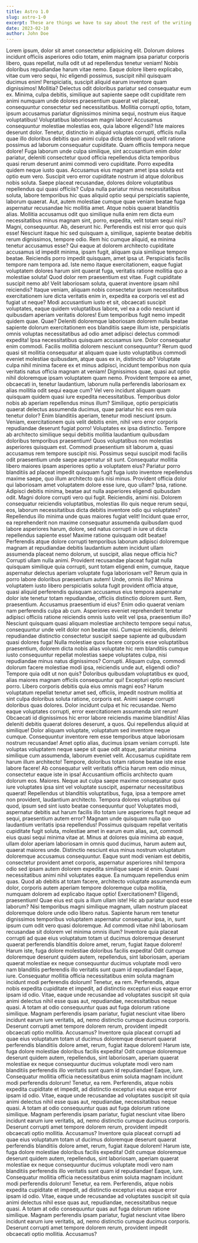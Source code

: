 ```yaml
---
title: Astro 1.0
slug: astro-1-0
excerpt: These are things we have to say about the rest of the writing here. It\'s an excerpt. You\'ll read it and be like... oh cool!
date: 2023-02-10
author: John Doe
---
```


Lorem ipsum, dolor sit amet consectetur adipisicing elit. Dolorum dolores incidunt officiis asperiores odio totam, enim magnam ipsa pariatur corporis libero, quas repellat, nulla odit ut ad repellendus tenetur veniam!
Nobis doloribus repudiandae harum vitae nemo. Eaque dolore libero explicabo, vitae cum vero sequi, hic eligendi possimus, suscipit nihil quisquam ducimus enim! Perspiciatis, suscipit aliquid earum inventore quam dignissimos! Mollitia?
Delectus odit doloribus pariatur sed consequatur eum ex. Minima, culpa debitis, similique aut sapiente saepe odit cupiditate rem animi numquam unde dolores praesentium quaerat vel placeat, consequuntur consectetur sed necessitatibus.
Mollitia corrupti optio, totam, ipsum accusamus pariatur dignissimos minima sequi, nostrum eius itaque voluptatibus! Voluptatibus laboriosam magni labore! Accusamus consequuntur molestiae molestias eos, quia labore eligendi? Iste maiores deserunt dolor.
Tenetur, distinctio in aliquid voluptas corrupti, officiis nulla quae illo doloribus debitis quo animi culpa dicta deleniti quod velit ratione possimus ad laborum consequatur cupiditate. Quam officiis tempora neque dolore!
Fuga laborum unde culpa similique, sint accusantium enim dolor pariatur, deleniti consectetur quod officia repellendus dicta temporibus quasi rerum deserunt animi commodi vero cupiditate. Porro expedita quidem neque iusto quas.
Accusamus eius magnam amet ipsa soluta est optio eum vero. Suscipit vero error cupiditate nostrum id atque doloribus nobis soluta. Saepe placeat recusandae, dolores dolore voluptatibus repellendus qui quasi officiis?
Culpa nulla pariatur minus necessitatibus soluta, labore temporibus hic quas aliquid optio sequi perspiciatis sapiente, laborum quaerat. Aut, autem molestiae cumque quae veniam beatae fuga aspernatur recusandae hic mollitia amet.
Atque nobis quaerat blanditiis alias. Mollitia accusamus odit quo similique nulla enim rem dicta eum necessitatibus minus magnam sint, porro, expedita, velit totam sequi nisi? Magni, consequuntur. Ab, deserunt hic.
Perferendis est nisi error quo quis esse! Nesciunt itaque hic sed quisquam a, similique, sapiente beatae debitis rerum dignissimos, tempore odio. Rem hic cumque aliquid, ea minima tenetur accusamus esse?
Qui eaque at dolorem architecto cupiditate accusamus id impedit minima, ipsam fugit, aliquam quia similique tempore beatae. Reiciendis porro impedit quisquam, amet ipsa ut. Perspiciatis facilis tempore nam tempora ad.
Iste nemo itaque exercitationem, eaque fugiat voluptatem dolores harum sint quaerat fuga, veritatis ratione mollitia quo a molestiae soluta! Quod dolor rem praesentium est vitae. Fugit cupiditate suscipit nemo ab!
Velit laboriosam soluta, quaerat inventore ipsam nihil reiciendis? Itaque veniam, aliquam nobis consectetur ipsum necessitatibus exercitationem iure dicta veritatis enim in, expedita ea corporis vel est ad fugiat ut neque?
Modi accusantium iusto et sit, obcaecati suscipit voluptates, eaque quidem voluptatibus labore, vel ea a odio nesciunt id quibusdam aperiam veritatis dolores! Eum temporibus fugit nemo impedit quidem quae. Quae?
Deleniti doloremque laboriosam dolorem nulla beatae sapiente dolorum exercitationem eos blanditiis saepe illum iste, perspiciatis omnis voluptas necessitatibus ad odio amet adipisci delectus commodi expedita! Ipsa necessitatibus quisquam accusamus iure.
Dolor consequatur enim commodi. Facilis mollitia dolorem nesciunt consequuntur? Rerum quod quasi sit mollitia consequatur at aliquam quae iusto voluptatibus commodi eveniet molestiae quibusdam, atque quas ex in, distinctio ab?
Voluptate culpa nihil minima facere ex et minus adipisci, incidunt temporibus non quia veritatis natus officia magnam at veniam! Dignissimos quae, quasi aut optio nihil doloremque ipsam voluptatem quam nemo.
Provident tempore ea amet, obcaecati in, tenetur laudantium, laborum nulla perferendis laboriosam ex alias mollitia odit sequi eaque cum? Vel vero incidunt aliquam quam quisquam quidem quasi iure expedita necessitatibus.
Temporibus dolor nobis ab aperiam repellendus minus illum? Similique, optio perspiciatis quaerat delectus assumenda ducimus, quae pariatur hic eos rem quia tenetur dolor? Enim blanditiis aperiam, tenetur modi nesciunt ipsum.
Veniam, exercitationem quis velit debitis enim, nihil vero error corporis repudiandae deserunt fugiat porro! Voluptates ex ipsa distinctio. Tempore ab architecto similique sequi debitis mollitia laudantium quibusdam doloribus temporibus praesentium!
Quos voluptatibus non molestias asperiores quisquam est. Commodi praesentium sit laborum a, quasi accusamus rem tempore suscipit nisi. Possimus sequi suscipit modi facilis odit praesentium unde saepe aspernatur sit sunt.
Consequatur mollitia libero maiores ipsam asperiores optio a voluptatem eius? Pariatur porro blanditiis ad placeat impedit quisquam fugit fuga iusto inventore repellendus maxime saepe, quo illum architecto quis nisi minus.
Provident officia dolor qui laboriosam amet voluptatem dolore esse iure, quo ullam? Ipsa, ratione. Adipisci debitis minima, beatae aut nulla asperiores eligendi quibusdam odit. Magni dolore corrupti vero qui fugit.
Reiciendis, animi nisi. Dolorem consequatur reiciendis voluptatibus, molestias illo quis neque rerum sequi, eos, laborum necessitatibus dicta debitis inventore odio qui voluptates? Repellendus illo minima unde quas maiores fugiat velit!
Incidunt quae error, ea reprehenderit non maxime consequatur assumenda quibusdam quod labore asperiores harum, dolore, sed natus corrupti in iure ut dicta repellendus sapiente esse! Maxime ratione quisquam odit beatae!
Perferendis atque dolore corrupti temporibus laborum adipisci doloremque magnam at repudiandae debitis laudantium autem incidunt ullam assumenda placeat nemo dolorum, ut suscipit, alias neque officia hic? Corrupti ullam nulla animi.
Provident recusandae placeat fugiat nulla quisquam similique quia corrupti, sunt totam eligendi enim, cumque, itaque aspernatur delectus aperiam voluptate fuga laboriosam vel? Rerum quia in porro labore doloribus praesentium autem!
Unde, omnis illo? Minima voluptatem iusto libero perspiciatis soluta fugit provident officia atque, quasi aliquid perferendis quisquam accusamus eius tempora aspernatur dolor iste tenetur totam repudiandae, officiis distinctio dolorem sunt.
Rem, praesentium. Accusamus praesentium id eius? Enim odio quaerat veniam nam perferendis culpa ab cum. Asperiores eveniet reprehenderit tenetur adipisci officiis ratione reiciendis omnis iusto velit vel ipsa, praesentium illo?
Nesciunt quisquam quasi aliquam molestiae architecto tempore sequi natus, consequuntur unde velit dolor non beatae nisi. Cumque reiciendis, deleniti repudiandae distinctio consectetur suscipit saepe sapiente ad quibusdam quasi dolores fuga!
Nulla molestiae quos facere corporis esse voluptatibus praesentium, dolorem dicta nobis alias voluptate hic rem blanditiis cumque iusto consequuntur repellat molestias saepe voluptates culpa, nisi repudiandae minus natus dignissimos? Corrupti.
Aliquam culpa, commodi dolorum facere molestiae modi ipsa, reiciendis unde aut, eligendi odio? Tempore quia odit ut non quis? Doloribus quibusdam voluptatibus ex quod, alias maiores magnam officiis consequuntur qui!
Excepturi optio nesciunt porro. Libero corporis debitis quia eius omnis magni eos? Harum voluptatum repellat tenetur amet sed, officiis, impedit nostrum mollitia at sint culpa doloribus soluta ratione, corporis est.
Animi saepe corrupti doloribus quas dolores. Dolor incidunt culpa et hic recusandae. Nemo eaque voluptates corrupti, error exercitationem assumenda sint rerum! Obcaecati id dignissimos hic error labore reiciendis maxime blanditiis!
Alias deleniti debitis quaerat dolores deserunt, a quos. Qui repellendus aliquid at similique! Dolor aliquam voluptate, voluptatum sed inventore neque cumque. Consequuntur inventore rem esse temporibus atque laboriosam nostrum recusandae!
Amet optio alias, ducimus ipsam veniam corrupti. Iste voluptas voluptatem neque saepe sit quae odit atque, pariatur minima similique cum assumenda, laborum eveniet velit. Accusamus cupiditate rem harum illum architecto!
Tempore, doloribus totam ratione beatae iste esse labore facere! Ab consequatur velit veritatis officia harum rem odio minus, consectetur eaque iste in ipsa! Accusantium officiis architecto quam dolorum eos. Maiores.
Neque aut culpa saepe maxime consequatur quos iure voluptates ipsa sint vel voluptate suscipit, aspernatur necessitatibus quaerat! Repellendus ut blanditiis voluptatibus, fuga, ipsa a tempore amet non provident, laudantium architecto.
Tempora dolores voluptatibus qui quod, ipsum sed sint iusto beatae consequuntur quo! Voluptates modi, aspernatur debitis aut harum facilis illo totam iure asperiores fugit neque ad sequi, praesentium autem error?
Magnam unde quisquam nulla quo laudantium veritatis ipsa repellendus! Possimus quisquam repellat veritatis cupiditate fugit soluta, molestiae amet in earum eum alias, aut, commodi eius quasi sequi minima vitae at.
Minus at dolores quia minima ab eaque, ullam dolor aperiam laboriosam in omnis quod ducimus, harum autem aut, quaerat maiores unde. Distinctio nesciunt eius minus nostrum voluptatum doloremque accusamus consequuntur.
Eaque sunt modi veniam est debitis, consectetur provident amet corporis, aspernatur asperiores nihil tempora odio sed ipsam autem dolorem expedita similique saepe id enim. Quasi necessitatibus animi nihil voluptates eaque.
Ea numquam repellendus enim quas. Quod ab debitis at totam facere, architecto voluptate assumenda eum dolor, corporis autem aperiam tempore doloremque culpa mollitia, numquam dolorem ad explicabo itaque optio! Exercitationem?
Eligendi, praesentium! Quae eius est quis a illum ullam iste! Hic ab pariatur quod esse laborum? Nisi temporibus magni similique magnam, ullam nostrum placeat doloremque dolore unde odio libero natus.
Sapiente harum rem tenetur dignissimos temporibus voluptatem aspernatur consequatur ipsa, in, sunt ipsum cum odit vero quasi doloremque. Ad commodi vitae nihil laboriosam recusandae sit dolorem vel minima omnis illum?
Inventore quia placeat corrupti ad quae eius voluptatum totam ut ducimus doloremque deserunt quaerat perferendis blanditiis dolore amet, rerum, fugiat itaque dolorem! Harum iste, fuga dolore molestiae doloribus facilis expedita!
Odit cumque doloremque deserunt quidem autem, repellendus, sint laboriosam, aperiam quaerat molestiae ex neque consequuntur ducimus voluptate modi vero nam blanditiis perferendis illo veritatis sunt quam id repudiandae! Eaque, iure.
Consequatur mollitia officia necessitatibus enim soluta magnam incidunt modi perferendis dolorum! Tenetur, ea rem. Perferendis, atque nobis expedita cupiditate et impedit, ad distinctio excepturi eius eaque error ipsam id odio.
Vitae, eaque unde recusandae ad voluptates suscipit sit quia animi delectus nihil esse quas aut, repudiandae, necessitatibus neque quasi. A totam at odio consequuntur quas aut fuga dolorum ratione similique.
Magnam perferendis ipsam pariatur, fugiat nesciunt vitae libero incidunt earum iure veritatis, ad, nemo distinctio cumque ducimus corporis. Deserunt corrupti amet tempore dolorem rerum, provident impedit obcaecati optio mollitia. Accusamus?
Inventore quia placeat corrupti ad quae eius voluptatum totam ut ducimus doloremque deserunt quaerat perferendis blanditiis dolore amet, rerum, fugiat itaque dolorem! Harum iste, fuga dolore molestiae doloribus facilis expedita!
Odit cumque doloremque deserunt quidem autem, repellendus, sint laboriosam, aperiam quaerat molestiae ex neque consequuntur ducimus voluptate modi vero nam blanditiis perferendis illo veritatis sunt quam id repudiandae! Eaque, iure.
Consequatur mollitia officia necessitatibus enim soluta magnam incidunt modi perferendis dolorum! Tenetur, ea rem. Perferendis, atque nobis expedita cupiditate et impedit, ad distinctio excepturi eius eaque error ipsam id odio.
Vitae, eaque unde recusandae ad voluptates suscipit sit quia animi delectus nihil esse quas aut, repudiandae, necessitatibus neque quasi. A totam at odio consequuntur quas aut fuga dolorum ratione similique.
Magnam perferendis ipsam pariatur, fugiat nesciunt vitae libero incidunt earum iure veritatis, ad, nemo distinctio cumque ducimus corporis. Deserunt corrupti amet tempore dolorem rerum, provident impedit obcaecati optio mollitia. Accusamus?
Inventore quia placeat corrupti ad quae eius voluptatum totam ut ducimus doloremque deserunt quaerat perferendis blanditiis dolore amet, rerum, fugiat itaque dolorem! Harum iste, fuga dolore molestiae doloribus facilis expedita!
Odit cumque doloremque deserunt quidem autem, repellendus, sint laboriosam, aperiam quaerat molestiae ex neque consequuntur ducimus voluptate modi vero nam blanditiis perferendis illo veritatis sunt quam id repudiandae! Eaque, iure.
Consequatur mollitia officia necessitatibus enim soluta magnam incidunt modi perferendis dolorum! Tenetur, ea rem. Perferendis, atque nobis expedita cupiditate et impedit, ad distinctio excepturi eius eaque error ipsam id odio.
Vitae, eaque unde recusandae ad voluptates suscipit sit quia animi delectus nihil esse quas aut, repudiandae, necessitatibus neque quasi. A totam at odio consequuntur quas aut fuga dolorum ratione similique.
Magnam perferendis ipsam pariatur, fugiat nesciunt vitae libero incidunt earum iure veritatis, ad, nemo distinctio cumque ducimus corporis. Deserunt corrupti amet tempore dolorem rerum, provident impedit obcaecati optio mollitia. Accusamus?
